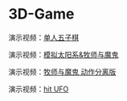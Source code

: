 # 3D-Game

演示视频：[单人五子棋](https://www.bilibili.com/video/av67610807)



演示视频：[模拟太阳系&牧师与魔鬼](https://www.bilibili.com/video/av68569632)





演示视频：[牧师与魔鬼 动作分离版](https://www.bilibili.com/video/av69333767)

演示视频：[hit UFO]()